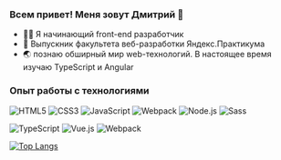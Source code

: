 ### Всем привет! Меня зовут Дмитрий 👋

- 🐱‍🏍 Я начинающий front-end разработчик
- :checkered_flag: Выпускник факультета веб-разработки Яндекс.Практикума
- 🌏 познаю обширный мир web-технологий. В настоящее время изучаю TypeScript и Angular

### Опыт работы с технологиями
![HTML5](https://img.shields.io/badge/_-HTML5-292e33?style=flat-square&logo=html5&logoColor=white)
![CSS3](https://img.shields.io/badge/_-CSS3-292e33?style=flat-square&logo=css3)
![JavaScript](https://img.shields.io/badge/_-JavaScript-292e33?style=flat-square&logo=javascript&logoColor=fff)
![Webpack](https://img.shields.io/badge/_-Webpack-292e33?style=flat-square&logo=webpack&logoColor=white)
![Node.js](https://img.shields.io/badge/_-Webpack-292e33?style=flat-square&logo=node&logoColor=white)
![Sass](https://img.shields.io/badge/_-Sass-292e33?style=flat-square&logo=sass&logoColor=white)


![TypeScript](https://img.shields.io/badge/_-TypeScript-292e33?style=flat-square&logo=typescript&logoColor=fff)
![Vue.js](https://img.shields.io/badge/_-Vue.js-292e33?style=flat-square&logo=Vue.js&logoColor=fff)
![Webpack](https://img.shields.io/badge/_-Webpack-292e33?style=flat-square&logo=webpack&logoColor=white)

[![Top Langs](https://github-readme-stats.vercel.app/api/top-langs/?username=Dmitry-lab&layout=compact)](https://github.com/anuraghazra/github-readme-stats)
